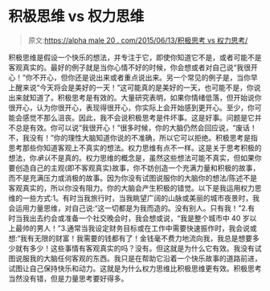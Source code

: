 # 积极思维 vs 权力思维

> 原文:[https://alpha male 20 . com/2015/06/13/积极思考 vs 权力思考/](https://alphamale20.com/2015/06/13/positive-thinking-vs-power-thinking/)

积极思维是假设一个快乐的想法，并专注于它，即使你知道它不是，或者可能不是客观真实的。最好的例子就是当你心情不好的时候，你会想或者对自己说“我很开心！”你不开心，但你还是说出来或者重点说出来。另一个常见的例子是，当你早上醒来说“今天将会是美好的一天！”这可能真的是美好的一天，也可能不是，你说出来就知道了。积极思考是有效的。大量研究表明，如果你情绪低落，但开始说你很开心，认为你很开心，表现得很开心，你实际上会开始感到更开心。至少，你可能会感觉不那么沮丧。因此，我不会说积极思考是件坏事。这是好事。问题是它并不总是有效。你可以说“我很开心！”很多时候，你的大脑仍然会回应说，“废话！不，我没有！”你的理性大脑知道你说的不准确，所以它可以拒绝。积极思考是指思考那些你知道客观上不真实的想法。权力思维有点不一样。这是关于思考积极的想法，你*承认*不是真的。权力思维的概念是，虽然这些想法可能不真实，但如果你要创造自己的主观(即不客观真实)故事，你不妨创造一个充满力量和积极的故事，而不是充满压力或消极的故事。因为你没有试图说服你的大脑你的想法/陈述不是客观真实的，所以你没有阻力。你的大脑会产生积极的错觉。以下是我运用权力思维的一些方式:1。有时当我旅行时，当我眺望广阔的山脉或美丽的城市夜景时，我会运用力量思维，对自己说:“这一切都是为我而造的。没有别人。只有我！”2.有时当我出去约会或准备一个社交晚会时，我会想或说，“我是整个城市中 40 岁以上最帅的男人！”3.通常当我设定财务目标或在工作中需要快速振作时，我会说或想:“我有无限的财富！我需要的钱都有了！金钱毫不费力地流向我，我总是想要多少就有多少！这些事情有客观真实的吗？没有。但这就是为什么它有效。我没有试图说服我的大脑任何客观的东西。我只是在帮助它沿着一个快乐故事的道路前进，试图让自己保持快乐和动力。这就是为什么权力思维比积极思维更有效。积极思考当然没有错，但是力量思考要好得多。